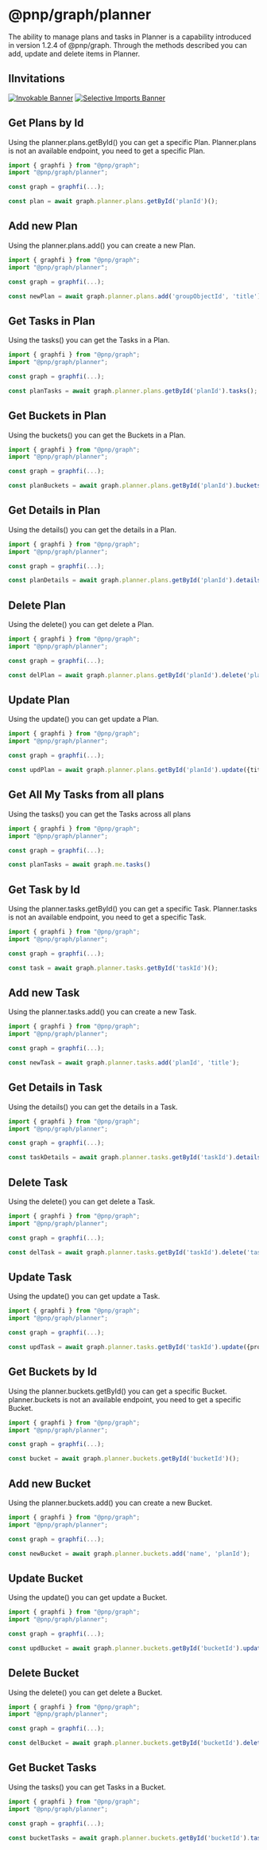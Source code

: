 # @pnp/graph/planner

The ability to manage plans and tasks in Planner is a capability introduced in version 1.2.4 of @pnp/graph. Through the methods described
you can add, update and delete items in Planner.

## IInvitations

[![Invokable Banner](https://img.shields.io/badge/Invokable-informational.svg)](../concepts/invokable.md) [![Selective Imports Banner](https://img.shields.io/badge/Selective%20Imports-informational.svg)](../concepts/selective-imports.md)  

## Get Plans by Id

Using the planner.plans.getById() you can get a specific Plan.
Planner.plans is not an available endpoint, you need to get a specific Plan.

```TypeScript
import { graphfi } from "@pnp/graph";
import "@pnp/graph/planner";

const graph = graphfi(...);

const plan = await graph.planner.plans.getById('planId')();

```

## Add new Plan

Using the planner.plans.add() you can create a new Plan.

```TypeScript
import { graphfi } from "@pnp/graph";
import "@pnp/graph/planner";

const graph = graphfi(...);

const newPlan = await graph.planner.plans.add('groupObjectId', 'title');

```

## Get Tasks in Plan

Using the tasks() you can get the Tasks in a Plan.

```TypeScript
import { graphfi } from "@pnp/graph";
import "@pnp/graph/planner";

const graph = graphfi(...);

const planTasks = await graph.planner.plans.getById('planId').tasks();

```

## Get Buckets in Plan

Using the buckets() you can get the Buckets in a Plan.

```TypeScript
import { graphfi } from "@pnp/graph";
import "@pnp/graph/planner";

const graph = graphfi(...);

const planBuckets = await graph.planner.plans.getById('planId').buckets();

```

## Get Details in Plan

Using the details() you can get the details in a Plan.

```TypeScript
import { graphfi } from "@pnp/graph";
import "@pnp/graph/planner";

const graph = graphfi(...);

const planDetails = await graph.planner.plans.getById('planId').details();

```

## Delete Plan

Using the delete() you can get delete a Plan.

```TypeScript
import { graphfi } from "@pnp/graph";
import "@pnp/graph/planner";

const graph = graphfi(...);

const delPlan = await graph.planner.plans.getById('planId').delete('planEtag');

```

## Update Plan

Using the update() you can get update a Plan.

```TypeScript
import { graphfi } from "@pnp/graph";
import "@pnp/graph/planner";

const graph = graphfi(...);

const updPlan = await graph.planner.plans.getById('planId').update({title: 'New Title', eTag: 'planEtag'});

```

## Get All My Tasks from all plans

Using the tasks() you can get the Tasks across all plans

```TypeScript
import { graphfi } from "@pnp/graph";
import "@pnp/graph/planner";

const graph = graphfi(...);

const planTasks = await graph.me.tasks()

```

## Get Task by Id

Using the planner.tasks.getById() you can get a specific Task.
Planner.tasks is not an available endpoint, you need to get a specific Task.

```TypeScript
import { graphfi } from "@pnp/graph";
import "@pnp/graph/planner";

const graph = graphfi(...);

const task = await graph.planner.tasks.getById('taskId')();

```

## Add new Task

Using the planner.tasks.add() you can create a new Task.

```TypeScript
import { graphfi } from "@pnp/graph";
import "@pnp/graph/planner";

const graph = graphfi(...);

const newTask = await graph.planner.tasks.add('planId', 'title');

```

## Get Details in Task

Using the details() you can get the details in a Task.

```TypeScript
import { graphfi } from "@pnp/graph";
import "@pnp/graph/planner";

const graph = graphfi(...);

const taskDetails = await graph.planner.tasks.getById('taskId').details();

```

## Delete Task

Using the delete() you can get delete a Task.

```TypeScript
import { graphfi } from "@pnp/graph";
import "@pnp/graph/planner";

const graph = graphfi(...);

const delTask = await graph.planner.tasks.getById('taskId').delete('taskEtag');

```

## Update Task

Using the update() you can get update a Task.

```TypeScript
import { graphfi } from "@pnp/graph";
import "@pnp/graph/planner";

const graph = graphfi(...);

const updTask = await graph.planner.tasks.getById('taskId').update({properties, eTag:'taskEtag'});

```

## Get Buckets by Id

Using the planner.buckets.getById() you can get a specific Bucket.
planner.buckets is not an available endpoint, you need to get a specific Bucket.

```TypeScript
import { graphfi } from "@pnp/graph";
import "@pnp/graph/planner";

const graph = graphfi(...);

const bucket = await graph.planner.buckets.getById('bucketId')();

```

## Add new Bucket

Using the planner.buckets.add() you can create a new Bucket.

```TypeScript
import { graphfi } from "@pnp/graph";
import "@pnp/graph/planner";

const graph = graphfi(...);

const newBucket = await graph.planner.buckets.add('name', 'planId');

```

## Update Bucket

Using the update() you can get update a Bucket.

```TypeScript
import { graphfi } from "@pnp/graph";
import "@pnp/graph/planner";

const graph = graphfi(...);

const updBucket = await graph.planner.buckets.getById('bucketId').update({name: "Name", eTag:'bucketEtag'});

```

## Delete Bucket

Using the delete() you can get delete a Bucket.

```TypeScript
import { graphfi } from "@pnp/graph";
import "@pnp/graph/planner";

const graph = graphfi(...);

const delBucket = await graph.planner.buckets.getById('bucketId').delete(eTag:'bucketEtag');

```

## Get Bucket Tasks

Using the tasks() you can get Tasks in a Bucket.

```TypeScript
import { graphfi } from "@pnp/graph";
import "@pnp/graph/planner";

const graph = graphfi(...);

const bucketTasks = await graph.planner.buckets.getById('bucketId').tasks();

```
